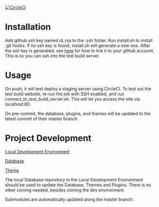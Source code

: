 [![CircleCI](https://circleci.com/gh/cp3402-students/a2-cp3402-2019-team25/tree/master.svg?style=svg)](https://circleci.com/gh/cp3402-students/a2-cp3402-2019-team25/tree/master)

# Installation

Add github ssh key named id_rsa to the .ssh folder.
Run install.sh to install .git hooks. If no ssh key is found, install.sh will generate a new one. After the ssh key is generated, see [here](https://help.github.com/en/articles/adding-a-new-ssh-key-to-your-github-account) for how to link it to your github account. This is so you can ssh into the test build server.

# Usage

On push, it will test deploy a staging server using CircleCI.
To test out the test build website, re-run the job with SSH enabled, and run connect_to_test_build_server.sh. This will let you access the site via localhost:80.

On pre-commit, the database, plugins, and themes will be updated to the latest commit of their master branch.

# Project Development
[Local Development Environment](https://github.com/cp3402-students/env-cp3402-2019-team25)

[Database](https://github.com/cp3402-students/database-cp3402-2019-team25)

[Theme](https://github.com/cp3402-students/theme-cp3402-2019-team25)

The local Database repository in the Local Development Environment should be used to update the Database, Themes and Plugins. There is no other cloning needed, besides cloning the dev environment.

Submodules are automatically updated along the master branch.
